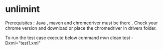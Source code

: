 # unlimint
Prerequisites :
Java , maven and chromedriver must be there . Check your chrome version and download or place the chromedriver in drivers folder.

To run  the test case execute below command
mvn clean test -Dxml="test1.xml"
